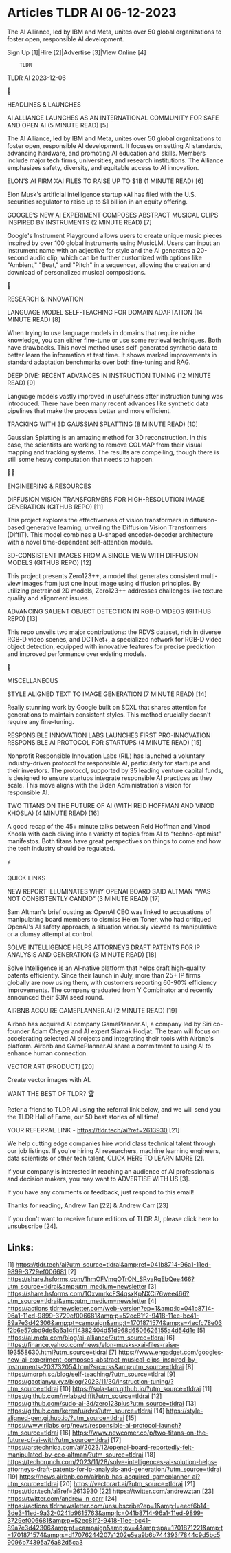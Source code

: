 # Articles TLDR AI 06-12-2023

The AI Alliance, led by IBM and Meta, unites over 50 global
organizations to foster open, responsible AI development.  

Sign Up [1]|Hire [2]|Advertise [3]|View Online [4] 

		TLDR 

TLDR AI 2023-12-06

🚀 

HEADLINES & LAUNCHES

 AI ALLIANCE LAUNCHES AS AN INTERNATIONAL COMMUNITY FOR SAFE AND OPEN
AI (5 MINUTE READ) [5] 

 The AI Alliance, led by IBM and Meta, unites over 50 global
organizations to foster open, responsible AI development. It focuses
on setting AI standards, advancing hardware, and promoting AI
education and skills. Members include major tech firms, universities,
and research institutions. The Alliance emphasizes safety, diversity,
and equitable access to AI innovation. 

 ELON’S AI FIRM XAI FILES TO RAISE UP TO $1B (1 MINUTE READ) [6] 

 Elon Musk's artificial intelligence startup xAI has filed with the
U.S. securities regulator to raise up to $1 billion in an equity
offering. 

 GOOGLE’S NEW AI EXPERIMENT COMPOSES ABSTRACT MUSICAL CLIPS INSPIRED
BY INSTRUMENTS (2 MINUTE READ) [7] 

 Google's Instrument Playground allows users to create unique music
pieces inspired by over 100 global instruments using MusicLM. Users
can input an instrument name with an adjective for style and the AI
generates a 20-second audio clip, which can be further customized with
options like "Ambient," "Beat," and "Pitch" in a sequencer, allowing
the creation and download of personalized musical compositions. 

🧠 

RESEARCH & INNOVATION

 LANGUAGE MODEL SELF-TEACHING FOR DOMAIN ADAPTATION (14 MINUTE READ)
[8] 

 When trying to use language models in domains that require niche
knowledge, you can either fine-tune or use some retrieval techniques.
Both have drawbacks. This novel method uses self-generated synthetic
data to better learn the information at test time. It shows marked
improvements in standard adaptation benchmarks over both fine-tuning
and RAG. 

 DEEP DIVE: RECENT ADVANCES IN INSTRUCTION TUNING (12 MINUTE READ) [9]


 Language models vastly improved in usefulness after instruction
tuning was introduced. There have been many recent advances like
synthetic data pipelines that make the process better and more
efficient. 

 TRACKING WITH 3D GAUSSIAN SPLATTING (8 MINUTE READ) [10] 

 Gaussian Splatting is an amazing method for 3D reconstruction. In
this case, the scientists are working to remove COLMAP from their
visual mapping and tracking systems. The results are compelling,
though there is still some heavy computation that needs to happen. 

🧑‍💻 

ENGINEERING & RESOURCES

 DIFFUSION VISION TRANSFORMERS FOR HIGH-RESOLUTION IMAGE GENERATION
(GITHUB REPO) [11] 

 This project explores the effectiveness of vision transformers in
diffusion-based generative learning, unveiling the Diffusion Vision
Transformers (DiffiT). This model combines a U-shaped encoder-decoder
architecture with a novel time-dependent self-attention module. 

 3D-CONSISTENT IMAGES FROM A SINGLE VIEW WITH DIFFUSION MODELS (GITHUB
REPO) [12] 

 This project presents Zero123++, a model that generates consistent
multi-view images from just one input image using diffusion
principles. By utilizing pretrained 2D models, Zero123++ addresses
challenges like texture quality and alignment issues. 

 ADVANCING SALIENT OBJECT DETECTION IN RGB-D VIDEOS (GITHUB REPO) [13]


 This repo unveils two major contributions: the RDVS dataset, rich in
diverse RGB-D video scenes, and DCTNet+, a specialized network for
RGB-D video object detection, equipped with innovative features for
precise prediction and improved performance over existing models. 

🎁 

MISCELLANEOUS

 STYLE ALIGNED TEXT TO IMAGE GENERATION (7 MINUTE READ) [14] 

 Really stunning work by Google built on SDXL that shares attention
for generations to maintain consistent styles. This method crucially
doesn't require any fine-tuning. 

 RESPONSIBLE INNOVATION LABS LAUNCHES FIRST PRO-INNOVATION RESPONSIBLE
AI PROTOCOL FOR STARTUPS (4 MINUTE READ) [15] 

 Nonprofit Responsible Innovation Labs (RIL) has launched a voluntary
industry-driven protocol for responsible AI, particularly for startups
and their investors. The protocol, supported by 35 leading venture
capital funds, is designed to ensure startups integrate responsible AI
practices as they scale. This move aligns with the Biden
Administration's vision for responsible AI. 

 TWO TITANS ON THE FUTURE OF AI (WITH REID HOFFMAN AND VINOD KHOSLA)
(4 MINUTE READ) [16] 

 A good recap of the 45+ minute talks between Reid Hoffman and Vinod
Khosla with each diving into a variety of topics from AI to
“techno-optimist” manifestos. Both titans have great perspectives
on things to come and how the tech industry should be regulated. 

⚡ 

QUICK LINKS

 NEW REPORT ILLUMINATES WHY OPENAI BOARD SAID ALTMAN “WAS NOT
CONSISTENTLY CANDID” (3 MINUTE READ) [17] 

 Sam Altman's brief ousting as OpenAI CEO was linked to accusations of
manipulating board members to dismiss Helen Toner, who had critiqued
OpenAI's AI safety approach, a situation variously viewed as
manipulative or a clumsy attempt at control. 

 SOLVE INTELLIGENCE HELPS ATTORNEYS DRAFT PATENTS FOR IP ANALYSIS AND
GENERATION (3 MINUTE READ) [18] 

 Solve Intelligence is an AI-native platform that helps draft
high-quality patents efficiently. Since their launch in July, more
than 25+ IP firms globally are now using them, with customers
reporting 60-90% efficiency improvements. The company graduated from Y
Combinator and recently announced their $3M seed round. 

 AIRBNB ACQUIRE GAMEPLANNER.AI (2 MINUTE READ) [19] 

 Airbnb has acquired AI company GamePlanner.AI, a company led by Siri
co-founder Adam Cheyer and AI expert Siamak Hodjat. The team will
focus on accelerating selected AI projects and integrating their tools
with Airbnb's platform. Airbnb and GamePlanner.AI share a commitment
to using AI to enhance human connection. 

 VECTOR ART (PRODUCT) [20] 

 Create vector images with AI. 

WANT THE BEST OF TLDR? 🏆

Refer a friend to TLDR AI using the referral link below, and we will
send you the TLDR Hall of Fame, our 50 best stories of all time!

YOUR REFERRAL LINK - https://tldr.tech/ai?ref=2613930 [21]

 We help cutting edge companies hire world class technical talent
through our job listings. If you're hiring AI researchers, machine
learning engineers, data scientists or other tech talent, CLICK HERE
TO LEARN MORE [2]. 

If your company is interested in reaching an audience of AI
professionals and decision makers, you may want to ADVERTISE WITH US
[3]. 

If you have any comments or feedback, just respond to this email! 

Thanks for reading, 
Andrew Tan [22] & Andrew Carr [23] 

If you don't want to receive future editions of TLDR AI, please click
here to unsubscribe [24]. 

 

Links:
------
[1] https://tldr.tech/ai?utm_source=tldrai&amp;ref=041b8714-96a1-11ed-9899-3729ef006681
[2] https://share.hsforms.com/1hmOFVmqOTrON_SRvaRqEbQee466?utm_source=tldrai&amp;utm_medium=newsletter
[3] https://share.hsforms.com/1OxvmrkcFS4qsxKpNXCi76wee466?utm_source=tldrai&amp;utm_medium=newsletter
[4] https://actions.tldrnewsletter.com/web-version?ep=1&amp;lc=041b8714-96a1-11ed-9899-3729ef006681&amp;p=52ec81f2-9418-11ee-bc41-89a7e3d42306&amp;pt=campaign&amp;t=1701871574&amp;s=4ecfc78e03f2b6e57cbd9de5a6a14f14382404d51d968d6506626155a4d54d1e
[5] https://ai.meta.com/blog/ai-alliance/?utm_source=tldrai
[6] https://finance.yahoo.com/news/elon-musks-xai-files-raise-193558630.html?utm_source=tldrai
[7] https://www.engadget.com/googles-new-ai-experiment-composes-abstract-musical-clips-inspired-by-instruments-203732054.html?src=rss&amp;utm_source=tldrai
[8] https://morph.so/blog/self-teaching/?utm_source=tldrai
[9] https://gaotianyu.xyz/blog/2023/11/30/instruction-tuning/?utm_source=tldrai
[10] https://spla-tam.github.io/?utm_source=tldrai
[11] https://github.com/nvlabs/diffit?utm_source=tldrai
[12] https://github.com/sudo-ai-3d/zero123plus?utm_source=tldrai
[13] https://github.com/kerenfu/rdvs?utm_source=tldrai
[14] https://style-aligned-gen.github.io/?utm_source=tldrai
[15] https://www.rilabs.org/news/responsible-ai-protocol-launch?utm_source=tldrai
[16] https://www.newcomer.co/p/two-titans-on-the-future-of-ai-with?utm_source=tldrai
[17] https://arstechnica.com/ai/2023/12/openai-board-reportedly-felt-manipulated-by-ceo-altman/?utm_source=tldrai
[18] https://techcrunch.com/2023/11/28/solve-intelligences-ai-solution-helps-attorneys-draft-patents-for-ip-analysis-and-generation/?utm_source=tldrai
[19] https://news.airbnb.com/airbnb-has-acquired-gameplanner-ai?utm_source=tldrai
[20] https://vectorart.ai/?utm_source=tldrai
[21] https://tldr.tech/ai?ref=2613930
[22] https://twitter.com/andrewztan
[23] https://twitter.com/andrew_n_carr
[24] https://actions.tldrnewsletter.com/unsubscribe?ep=1&amp;l=eedf6b14-3de3-11ed-9a32-0241b9615763&amp;lc=041b8714-96a1-11ed-9899-3729ef006681&amp;p=52ec81f2-9418-11ee-bc41-89a7e3d42306&amp;pt=campaign&amp;pv=4&amp;spa=1701871221&amp;t=1701871574&amp;s=d17076244207a1202e5ea9b6b744393f7844c9d5bc59096b74395a76a82d5ca3